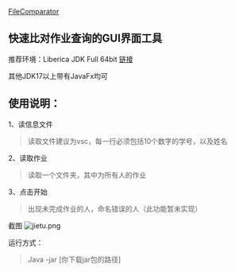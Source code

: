 [FileComparator](https://github.com/s0uths1de/FileComparator/blob/main/README.md)

## 快速比对作业查询的GUI界面工具

推荐环境：Liberica JDK Full 64bit [链接](https://www.injdk.cn/)

其他JDK17以上带有JavaFx均可

## 使用说明：

1、读信息文件
> 读取文件建议为vsc，每一行必须包括10个数字的学号，以及姓名

2、读取作业
> 读取一个文件夹，其中为所有人的作业

3、点击开始
> 出现未完成作业的人，命名错误的人（此功能暂未实现）

截图
![jietu.png](src%2Fmain%2Fresources%2Ftop%2Fs0uths1de%2Ffilecomparator%2Fassets%2Fjietu.png)

运行方式：
>Java -jar [你下载jar包的路径]

